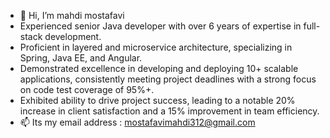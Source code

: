 - 👋 Hi, I’m mahdi mostafavi
- Experienced senior Java developer with over 6 years of expertise in full-stack development. 
- Proficient in layered and microservice architecture, specializing in Spring, Java EE, and Angular. 
- Demonstrated excellence in developing and deploying 10+ scalable applications, consistently meeting project deadlines with a strong focus on code test coverage of 95%+. 
- Exhibited ability to drive project success, leading to a notable 20% increase in client satisfaction and a 15% improvement in team efficiency.
- 📫 Its my email address : mostafavimahdi312@gmail.com
